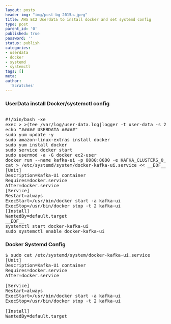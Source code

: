 ```yaml
---
layout: posts
header-img: "img/post-bg-2015a.jpeg"
title: AWS EC2 Userdata to install docker and set systemd config
type: post
parent_id: '0'
published: true
password: ''
status: publish
categories:
- userdata
- docker
- systemd
- systemctl
tags: []
meta:
author:
  'Scratches'
---
```

### UserData install Docker/systemctl config
<pre>

#!/bin/bash -xe
exec > >(tee /var/log/user-data.log|logger -t user-data -s 2>/dev/console) 2>&1
echo "##### USERDATA #####"
sudo yum update -y
sudo amazon-linux-extras install docker
sudo yum install docker
sudo service docker start
sudo usermod -a -G docker ec2-user
docker run --name kafka-ui -p 8080:8080 -e KAFKA_CLUSTERS_0_NAME=kafka-ui -e KAFKA_CLUSTERS_0_BOOTSTRAPSERVERS=dev-kafka1.expenterprise.com:9092,dev-kafka2.expenterprise.com:9092,dev-kafka3.expenterprise.com:9092 -e KAFKA_CLUSTERS_0_READONLY=true -d provectuslabs/kafka-ui:latest
cat > /etc/systemd/system/docker-kafka-ui.service << __EOF__
[Unit]
Description=Kafka-Ui container
Requires=docker.service
After=docker.service
[Service]
Restart=always
ExecStart=/usr/bin/docker start -a kafka-ui
ExecStop=/usr/bin/docker stop -t 2 kafka-ui
[Install]
WantedBy=default.target
__EOF__
systemctl start docker-kafka-ui
sudo systemctl enable docker-kafka-ui
</pre>

### Docker Systemd Config
<pre>
$ sudo cat /etc/systemd/system/docker-kafka-ui.service
[Unit]
Description=Kafka-Ui container
Requires=docker.service
After=docker.service

[Service]
Restart=always
ExecStart=/usr/bin/docker start -a kafka-ui
ExecStop=/usr/bin/docker stop -t 2 kafka-ui

[Install]
WantedBy=default.target
</pre>